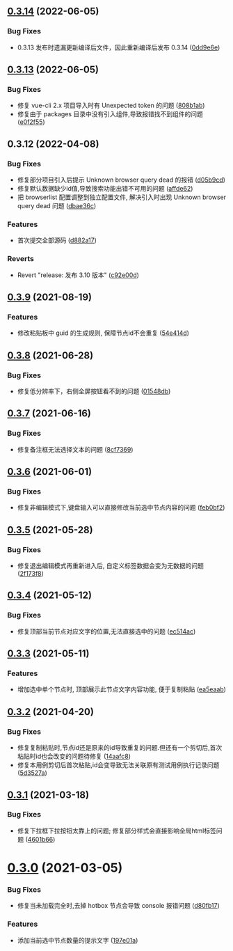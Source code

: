 ## [0.3.14](https://github.com/chenhengjie123/vue-testcase-minder-editor/compare/v0.3.13...v0.3.14) (2022-06-05)


### Bug Fixes

* 0.3.13 发布时遗漏更新编译后文件，因此重新编译后发布 0.3.14 ([0dd9e6e](https://github.com/chenhengjie123/vue-testcase-minder-editor/commit/0dd9e6e108211064e8ad2da19a9f5376fedd3213))



## [0.3.13](https://github.com/chenhengjie123/vue-testcase-minder-editor/compare/v0.3.12...v0.3.13) (2022-06-05)


### Bug Fixes

* 修复 vue-cli 2.x 项目导入时有 Unexpected token 的问题 ([808b1ab](https://github.com/chenhengjie123/vue-testcase-minder-editor/commit/808b1ab0e5f42169afd29851adaa35007436fe4b))
* 修复由于 packages 目录中没有引入组件,导致报错找不到组件的问题 ([e0f2f55](https://github.com/chenhengjie123/vue-testcase-minder-editor/commit/e0f2f5544ed862eadd0195b0f3a3fba1bb19647d))



## 0.3.12 (2022-04-08)


### Bug Fixes

* 修复部分项目引入后提示 Unknown browser query dead 的报错 ([d05b9cd](https://github.com/chenhengjie123/vue-testcase-minder-editor/commit/d05b9cd579211952cd7ef5f731b4f64118101184))
* 修复默认数据缺少id值,导致搜索功能出错不可用的问题 ([affde62](https://github.com/chenhengjie123/vue-testcase-minder-editor/commit/affde62733eec810bf03775be5daa61153313c78))
* 把 browserlist 配置调整到独立配置文件, 解决引入时出现 Unknown browser query dead 问题 ([dbae36c](https://github.com/chenhengjie123/vue-testcase-minder-editor/commit/dbae36c4a0fc2a90a9f1f99cfdef1d6263a83877))


### Features

* 首次提交全部源码 ([d882a17](https://github.com/chenhengjie123/vue-testcase-minder-editor/commit/d882a17ae1936693e371ec3cb419a9d1c4e0ffaa))


### Reverts

* Revert "release: 发布 3.10 版本" ([c92e00d](https://github.com/chenhengjie123/vue-testcase-minder-editor/commit/c92e00dcef40a34d6a78220aa0ef46400c999510))



## [0.3.9](https://gitlab.lizhi.fm/qa_mega/vue-testcase-minder-editor/compare/v0.3.8...v0.3.9) (2021-08-19)


### Features

* 修改粘贴板中 guid 的生成规则, 保障节点id不会重复 ([54e414d](https://gitlab.lizhi.fm/qa_mega/vue-testcase-minder-editor/commit/54e414d605f12da8641981dfaba67b325eeda3ae))



## [0.3.8](https://gitlab.lizhi.fm/qa_mega/vue-testcase-minder-editor/compare/v0.3.7...v0.3.8) (2021-06-28)


### Bug Fixes

* 修复低分辨率下，右侧全屏按钮看不到的问题 ([01548db](https://gitlab.lizhi.fm/qa_mega/vue-testcase-minder-editor/commit/01548db0026bc23cbaa1ee32c52ce1d81ac119c9))



## [0.3.7](https://gitlab.lizhi.fm/qa_mega/vue-testcase-minder-editor/compare/v0.3.6...v0.3.7) (2021-06-16)


### Bug Fixes

* 修复备注框无法选择文本的问题 ([8cf7369](https://gitlab.lizhi.fm/qa_mega/vue-testcase-minder-editor/commit/8cf7369bdcfa041ca432da88590cf04c1e0a4558))



## [0.3.6](https://gitlab.lizhi.fm/qa_mega/vue-testcase-minder-editor/compare/v0.3.5...v0.3.6) (2021-06-01)


### Bug Fixes

* 修复非编辑模式下,键盘输入可以直接修改当前选中节点内容的问题 ([feb0bf2](https://gitlab.lizhi.fm/qa_mega/vue-testcase-minder-editor/commit/feb0bf2ec1e190c79d044c4a3b736b6544bed782))



## [0.3.5](https://gitlab.lizhi.fm/qa_mega/vue-testcase-minder-editor/compare/v0.3.4...v0.3.5) (2021-05-28)


### Bug Fixes

* 修复退出编辑模式再重新进入后, 自定义标签数据会变为无数据的问题 ([2f173f8](https://gitlab.lizhi.fm/qa_mega/vue-testcase-minder-editor/commit/2f173f809dac0e5f570d91a405377ee5515ea259))



## [0.3.4](https://gitlab.lizhi.fm/qa_mega/vue-testcase-minder-editor/compare/v0.3.3...v0.3.4) (2021-05-12)


### Bug Fixes

* 修复顶部当前节点对应文字的位置,无法直接选中的问题 ([ec514ac](https://gitlab.lizhi.fm/qa_mega/vue-testcase-minder-editor/commit/ec514aceedd408016dcf7aa10d8389013b96441a))



## [0.3.3](https://gitlab.lizhi.fm/qa_mega/vue-testcase-minder-editor/compare/v0.3.2...v0.3.3) (2021-05-11)


### Features

* 增加选中单个节点时, 顶部展示此节点文字内容功能, 便于复制粘贴 ([ea5eaab](https://gitlab.lizhi.fm/qa_mega/vue-testcase-minder-editor/commit/ea5eaabaf50893130fa60a96ebc3dcaed388ba1e))



## [0.3.2](https://gitlab.lizhi.fm/qa_mega/vue-testcase-minder-editor/compare/v0.3.1...v0.3.2) (2021-04-20)


### Bug Fixes

* 修复复制粘贴时,节点id还是原来的id导致重复的问题.但还有一个剪切后,首次粘贴时id也会改变的问题待修复 ([14aafc8](https://gitlab.lizhi.fm/qa_mega/vue-testcase-minder-editor/commit/14aafc86016a200e07a54ab7786b843afc47420c))
* 修复本用例剪切后首次粘贴,id会变导致无法关联原有测试用例执行记录问题 ([5d3527a](https://gitlab.lizhi.fm/qa_mega/vue-testcase-minder-editor/commit/5d3527a31d16cb7c972699917805a8710d89c853))



## [0.3.1](https://gitlab.lizhi.fm/qa_mega/vue-testcase-minder-editor/compare/v0.3.0...v0.3.1) (2021-03-18)


### Bug Fixes

* 修复下拉框下拉按钮太靠上的问题; 修复部分样式会直接影响全局html标签问题 ([4601b66](https://gitlab.lizhi.fm/qa_mega/vue-testcase-minder-editor/commit/4601b66dd83b1927a1f2e723acebb7bd4881318c))



# [0.3.0](https://gitlab.lizhi.fm/qa_mega/vue-testcase-minder-editor/compare/v0.2.0...v0.3.0) (2021-03-05)


### Bug Fixes

* 修复当未加载完全时,去掉 hotbox 节点会导致 console 报错问题 ([d80fb17](https://gitlab.lizhi.fm/qa_mega/vue-testcase-minder-editor/commit/d80fb174fac23495663af9337300c3a80b622591))


### Features

* 添加当前选中节点数量的提示文字 ([197e01a](https://gitlab.lizhi.fm/qa_mega/vue-testcase-minder-editor/commit/197e01ab228e59fa98d4a62fc69e03dfa28e95a6))



